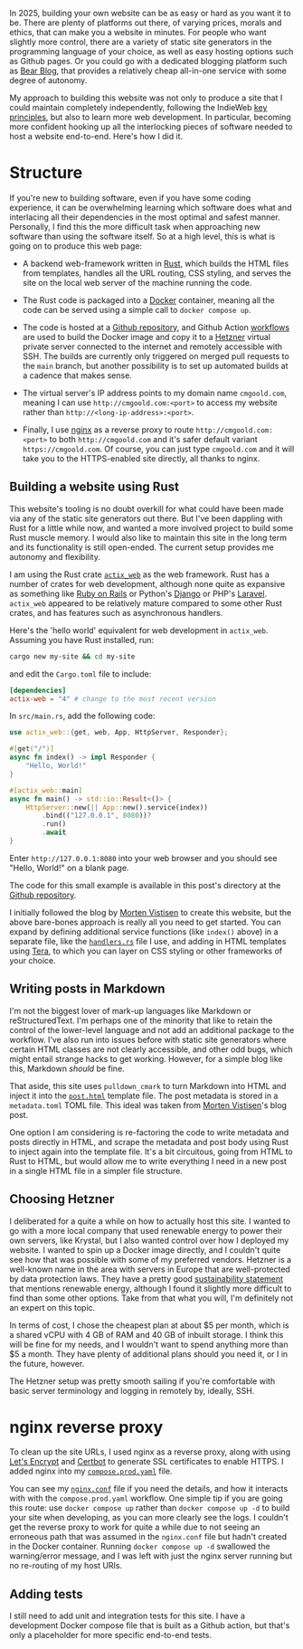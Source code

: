 In 2025, building your own website can be as easy
or hard as you want it to be.
There are plenty of platforms out there, of
varying prices, morals and ethics, that
can make you a website in minutes.
For people who want slightly more control,
there are a variety of static site generators
in the programming language of your choice, 
as well as easy hosting options such as 
Github pages. Or you could go with a dedicated
blogging platform such as [Bear Blog](
https://bearblog.dev/
), that provides a relatively cheap all-in-one service
with some degree of autonomy.

My approach to building this website was
not only to produce a site that I could
maintain completely independently,
following the IndieWeb [key principles](
https://indieweb.org/principles
), but also to 
learn more web development.
In particular, becoming more confident 
hooking up all the interlocking pieces 
of software needed
to host a website end-to-end. Here's how
I did it.

# Structure

If you're new to building software, even if
you have some coding experience, it can be
overwhelming learning which software does
what and interlacing all their dependencies
in the most optimal and safest manner. 
Personally, I find this the more difficult task
when approaching new software than using the
software itself.
So at a high level, this is what is going on to 
produce this web page:

* A backend web-framework written in [Rust](
https://www.rust-lang.org/), which builds
the HTML files from templates, handles all
the URL routing, CSS styling, and serves the site on the
local web server of the machine running the code.

* The Rust code is packaged into a [Docker](
https://www.docker.com) container,
meaning all the code can be served using a simple
call to `docker compose up`.

* The code is hosted at a [Github repository](
https://github.com/cmgoold/cmgoold.com/),
and Github Action [workflows](
https://github.com/cmgoold/cmgoold.com/blob/main/.github/workflows/deploy.yaml) are used to build
the Docker image and copy it to a [Hetzner](
https://www.hetzner.com/
)
virtual private
server connected to the internet and remotely
accessible with SSH.
The builds are currently only triggered on
merged pull requests to the `main`
branch, but another possibility
is to set up automated builds at a cadence
that makes sense.


* The virtual server's IP address points to
my domain name `cmgoold.com`, meaning I can use
`http://cmgoold.com:<port>` to access my website
rather than `http://<long-ip-address>:<port>`.

* Finally, I use [nginx](https://nginx.org/en/)
 as a reverse proxy to route
`http://cmgoold.com:<port>` to both `http://cmgoold.com`
and it's safer default variant `https://cmgoold.com`.
Of course, you can just type `cmgoold.com` and it will
take you to the HTTPS-enabled site directly, all thanks
to nginx.

## Building a website using Rust

This website's tooling
is no doubt overkill for what could
have been made via any of the static site generators
out there. But I've been dappling with Rust for
a little while now, and wanted a more involved
project to build some Rust muscle memory.
I would also like to maintain this site in the long
term and its functionality is still open-ended.
The current setup provides me autonomy
and flexibility.

I am using the Rust crate [`actix_web`](
https://docs.rs/actix-web/latest/actix_web/
) as the web framework. Rust has a number of
crates for web development, although none
quite as expansive as something like [Ruby on Rails](
https://rubyonrails.org)
or Python's [Django](https://www.djangoproject.com) 
or PHP's [Laravel](https://laravel.com).
`actix_web` appeared to be relatively mature
compared to some other Rust crates, and has features
such as asynchronous handlers.

Here's the 'hello world' equivalent for
web development in `actix_web`. Assuming
you have Rust installed, run:

```bash
cargo new my-site && cd my-site
```

and edit the `Cargo.toml` file to include:

```toml
[dependencies]
actix-web = "4" # change to the most recent version
```

In `src/main.rs`, add the following code:

```rust
use actix_web::{get, web, App, HttpServer, Responder};

#[get("/")]
async fn index() -> impl Responder {
    "Hello, World!"
}

#[actix_web::main]
async fn main() -> std::io::Result<()> {
    HttpServer::new(|| App::new().service(index))
        .bind(("127.0.0.1", 8080))?
        .run()
        .await
}
```

Enter `http://127.0.0.1:8080` into your web browser
and you should see "Hello, World!" on a blank page.

The code for this small example is available in this
post's directory at the [Github repository](
https://github.com/cmgoold/cmgoold.com/blob/main/assets/posts/website-build/my-site/).

I initially followed the blog by [Morten Vistisen](
https://mortenvistisen.com/posts/how-to-build-a-simple-blog-using-rust) to create this website, but the above bare-bones
approach is really all you need to get started.
You can expand by defining additional service functions
(like `index()` above) in a separate file, like the 
[`handlers.rs`](
https://github.com/cmgoold/cmgoold.com/blob/main/src/handlers.rs
) file I use, and adding in HTML templates using
[Tera](https://keats.github.io/tera/docs/), to which you
can layer on CSS styling or other frameworks of your choice.

## Writing posts in Markdown

I'm not the biggest lover of mark-up languages
like Markdown or reStructuredText.
I'm perhaps one of the minority that
like to retain the control of the lower-level
language and not add an additional package to the
workflow. I've also run into issues before with static site
generators where certain HTML classes are not clearly
accessible, and other odd bugs, which might entail
strange hacks to get working. 
However, for a simple blog like this, 
Markdown *should* be fine.

That aside, this site uses `pulldown_cmark` to turn
Markdown into HTML and inject it into the [`post.html`](
https://github.com/cmgoold/cmgoold.com/blob/main/assets/templates/post.html) template file.
The post metadata is stored in a `metadata.toml` TOML file.
This ideal was taken from [Morten Vistisen](
https://mortenvistisen.com/posts/how-to-build-a-simple-blog-using-rust)'s blog post.

One option I am considering is re-factoring the code
to write metadata and posts directly in HTML, and scrape
the metadata and post body using Rust to inject again
into the template file. It's a bit circuitous, going
from HTML to Rust to HTML, but would allow me to write
everything I need in a new post in a single HTML
file in a simpler file structure.

## Choosing Hetzner

I deliberated for a quite a while on how to actually
host this site. I wanted to go with a more local
company that used renewable energy to power their
own servers, like Krystal, but I also wanted control
over how I deployed my website. I wanted to spin up
a Docker image directly, and I couldn't quite see
how that was possible with some of my preferred
vendors. Hetzner is a well-known name in the area
with servers in Europe that are well-protected by
data protection laws. They have a pretty good
[sustainability statement](https://www.hetzner.com/unternehmen/nachhaltigkeit/)
that mentions renewable energy, although I found
it slightly more difficult to find than some
other options. Take from that what you will,
I'm definitely not an expert on this topic.

In terms of cost, I chose the cheapest plan
at about $5 per month, which is a shared vCPU
with 4 GB of RAM and 40 GB of inbuilt storage.
I think this will be fine for my needs,
and I wouldn't want to spend anything more than
$5 a month.
They have plenty of additional plans should
you need it, or I in the future, however.

The Hetzner setup was pretty smooth sailing if you're
comfortable with basic server terminology and
logging in remotely by, ideally, SSH.

# nginx reverse proxy

To clean up the site URLs, I used nginx
as a reverse proxy, along with using [Let's Encrypt](
https://letsencrypt.org/
)
and [Certbot](
https://certbot.eff.org/
) to generate SSL certificates to enable HTTPS.
I added nginx into my [`compose.prod.yaml`](
https://github.com/cmgoold/cmgoold.com/blob/main/compose.prod.yaml
) file.

You can see my [`nginx.conf`](
https://github.com/cmgoold/cmgoold.com/blob/main/nginx/nginx.conf
) file if you need the details, and how it
interacts with with the `compose.prod.yaml` workflow.
One simple tip if you are going this route: use 
`docker compose up` rather than `docker compose up -d`
to build your site when developing, as you can more
clearly see the logs. I couldn't get the reverse proxy
to work for quite a while due to not seeing an erroneous
path that was assumed in the `nginx.conf` file but
hadn't created in the Docker container. Running `docker compose
up -d` swallowed the warning/error message, and I was left
with just the nginx server running but no re-routing
of my host URIs.

## Adding tests

I still need to add unit and integration tests for this site.
I have a development Docker compose file that is built as a 
Github action, but that's only a placeholder for more
specific end-to-end tests.
